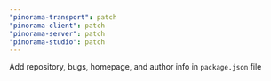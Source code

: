 ```yaml
---
"pinorama-transport": patch
"pinorama-client": patch
"pinorama-server": patch
"pinorama-studio": patch
---
```


Add repository, bugs, homepage, and author info in `package.json` file
